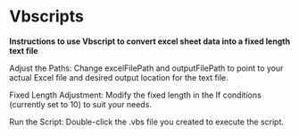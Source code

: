 # Vbscripts

**Instructions to use Vbscript to convert excel sheet data into a fixed length text file**

Adjust the Paths: Change excelFilePath and outputFilePath to point to your actual Excel file and desired output location for the text file.

Fixed Length Adjustment: Modify the fixed length in the If conditions (currently set to 10) to suit your needs.

Run the Script: Double-click the .vbs file you created to execute the script.
